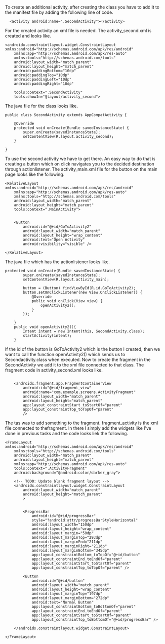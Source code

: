 To create an additional activity, after creating the class you have to add it to the manifest file by adding the following line of code.
```
  <activity android:name=".SecondActivity"></activity>
```
For the created activity an xml file is needed. The activity_second.xml is created and looks like.
```
<androidx.constraintlayout.widget.ConstraintLayout xmlns:android="http://schemas.android.com/apk/res/android"
    xmlns:app="http://schemas.android.com/apk/res-auto"
    xmlns:tools="http://schemas.android.com/tools"
    android:layout_width="match_parent"
    android:layout_height="match_parent"
    android:paddingBottom="10dp"
    android:paddingTop="10dp"
    android:paddingLeft="10dp"
    android:paddingRight="10dp"

    tools:context=".SecondActivity"
    tools:showIn="@layout/activity_second">
```
The java file for the class looks like.
```
public class SecondActivity extends AppCompatActivity {

    @Override
    protected void onCreate(Bundle savedInstanceState) {
        super.onCreate(savedInstanceState);
        setContentView(R.layout.activity_second);
    }

}
```
To use the second activity we have to get there.
An easy way to do that is creating a button which on click navigates you to the decided destination through actionlistener.
The activity_main.xml file for the button on the main page looks like the following.
```
<RelativeLayout xmlns:android="http://schemas.android.com/apk/res/android"
    xmlns:app="http://schemas.android.com/apk/res-auto"
    xmlns:tools="http://schemas.android.com/tools"
    android:layout_width="match_parent"
    android:layout_height="match_parent"
    tools:context=".MainActivity">


    <Button
        android:id="@+id/GoToActivity2"
        android:layout_width="match_parent"
        android:layout_height="wrap_content"
        android:text="Open Activity"
        android:visibility="visible" />

</RelativeLayout>
```
The java file which has the actionlistener looks like.
```
protected void onCreate(Bundle savedInstanceState) {
        super.onCreate(savedInstanceState);
        setContentView(R.layout.activity_main);

        button = (Button) findViewById(R.id.GoToActivity2);
        button.setOnClickListener(new View.OnClickListener() {
            @Override
            public void onClick(View view) {
                openActivity2();
            }
        });

    }
    public void openActivity2(){
        Intent intent = new Intent(this, SecondActivity.class);
        startActivity(intent);
    }
```
If the id of the button is GoToActivity2 which is the button I created, then we want to call the function openActivity2() which sends us to Secondactivity.class when executed.
Now to create the fragment in the SecondActivity we add it to the xml file connected to that class. The fragment code in activity_second.xml looks like.
```

    <androidx.fragment.app.FragmentContainerView
        android:id="@+id/fragment_view"
        android:name="com.example.screens.ActivityFragment"
        android:layout_width="match_parent"
        android:layout_height="match_parent"
        app:layout_constraintStart_toStartOf="parent"
        app:layout_constraintTop_toTopOf="parent"
        />
```
The tas was to add something to the fragment. fragment_activity is the xml file connected to thefragment. In there I simply add the widgets like I've done in previous tasks and the code looks liek the following.
```
<FrameLayout xmlns:android="http://schemas.android.com/apk/res/android"
    xmlns:tools="http://schemas.android.com/tools"
    android:layout_width="match_parent"
    android:layout_height="match_parent"
    xmlns:app="http://schemas.android.com/apk/res-auto"
    tools:context=".ActivityFragment"
    android:background="@android:color/darker_gray">

    <!-- TODO: Update blank fragment layout -->
    <androidx.constraintlayout.widget.ConstraintLayout
        android:layout_width="match_parent"
        android:layout_height="match_parent"
        >


        <ProgressBar
            android:id="@+id/progressBar"
            style="?android:attr/progressBarStyleHorizontal"
            android:layout_width="150dp"
            android:layout_height="wrap_content"
            android:layout_margin="50dp"
            android:layout_marginTop="293dp"
            android:layout_marginEnd="211dp"
            android:layout_marginRight="211dp"
            android:layout_marginBottom="345dp"
            app:layout_constraintBottom_toTopOf="@+id/button"
            app:layout_constraintEnd_toEndOf="parent"
            app:layout_constraintStart_toStartOf="parent"
            app:layout_constraintTop_toTopOf="parent" />

        <Button
            android:id="@+id/button"
            android:layout_width="match_parent"
            android:layout_height="wrap_content"
            android:layout_marginTop="197dp"
            android:layout_marginBottom="272dp"
            android:text="Normal Button"
            app:layout_constraintBottom_toBottomOf="parent"
            app:layout_constraintEnd_toEndOf="parent"
            app:layout_constraintStart_toStartOf="parent"
            app:layout_constraintTop_toBottomOf="@+id/progressBar" />

    </androidx.constraintlayout.widget.ConstraintLayout>

</FrameLayout>
```


